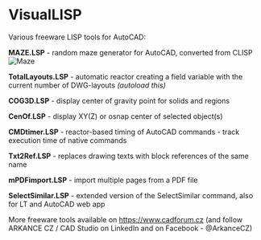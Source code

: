 # VisualLISP
Various freeware LISP tools for AutoCAD:

**MAZE.LSP** - random maze generator for AutoCAD, converted from CLISP
![Maze](https://www.cadforum.cz/img/maze.png)

**TotalLayouts.LSP** - automatic reactor creating a field variable with the current number of DWG-layouts *(autoload this)*

**COG3D.LSP** - display center of gravity point for solids and regions

**CenOf.LSP** - display XY(Z) or osnap center of selected object(s)

**CMDtimer.LSP** - reactor-based timing of AutoCAD commands - track execution time of native commands

**Txt2Ref.LSP** - replaces drawing texts with block references of the same name

**mPDFimport.LSP** - import multiple pages from a PDF file

**SelectSimilar.LSP** - extended version of the SelectSimilar command, also for LT and AutoCAD web app


More freeware tools available on https://www.cadforum.cz (and follow ARKANCE CZ / CAD Studio on LinkedIn and on Facebook - @ArkanceCZ)

